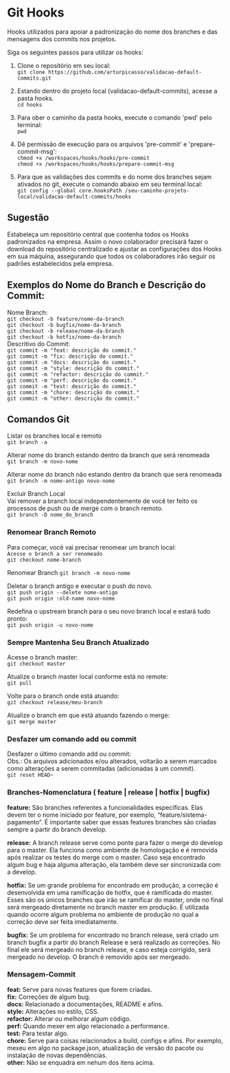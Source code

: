 # Git Hooks

Hooks utilizados para apoiar a padronização do nome dos branches e das mensagens dos commits nos projetos.

Siga os seguintes passos para utilizar os hooks:

1) Clone o repositório em seu local: <br />
`git clone https://github.com/arturpicasso/validacao-default-commits.git`

2) Estando dentro do projeto local (validacao-default-commits), acesse a pasta hooks. <br />
`cd hooks` 

3) Para ober o caminho da pasta hooks, execute o comando 'pwd' pelo terminal: <br />
`pwd`

5) Dê permissão de execução para os arquivos 'pre-commit' e 'prepare-commit-msg': <br />
`chmod +x /workspaces/hooks/hooks/pre-commit` <br />
`chmod +x /workspaces/hooks/hooks/prepare-commit-msg`

6) Para que as validações dos commits e do nome dos branches sejam ativados no git, execute o comando abaixo em seu terminal local:<br />
`git config --global core.hooksPath /seu-caminho-projeto-local/validacao-default-commits/hooks`

## Sugestão

Estabeleça um repositório central que contenha todos os Hooks padronizados na empresa.
Assim o novo colaborador precisará fazer o download do repositório centralizado e ajustar as configurações dos Hooks em sua máquina, assegurando que todos os colaboradores irão seguir os padrões estabelecidos pela empresa.

## Exemplos do Nome do Branch e Descrição do Commit: <br />
Nome Branch: <br />
`git checkout -b feature/nome-da-branch` <br />
`git checkout -b bugfix/nome-da-branch` <br />
`git checkout -b release/nome-da-branch` <br />
`git checkout -b hotfix/nome-da-branch` <br />
Descritivo do Commit: <br />
`git commit -m "feat: descrição do commit."` <br />
`git commit -m "fix: descrição do commit."` <br />
`git commit -m "docs: descrição do commit."` <br />
`git commit -m "style: descrição do commit."` <br />
`git commit -m "refactor: descrição do commit."` <br />
`git commit -m "perf: descrição do commit."` <br />
`git commit -m "test: descrição do commit."` <br />
`git commit -m "chore: descrição do commit."` <br />
`git commit -m "other: descrição do commit."` <br />

## Comandos Git

Listar os branches local e remoto <br />
`git branch -a`

Alterar nome do branch estando dentro da branch que será renomeada  <br />
`git branch -m novo-nome`

Alterar nome do branch não estando dentro da branch que será renomeada <br />
`git branch -m nome-antigo novo-nome`

Excluir Branch Local <br />
Vai remover a branch local independentemente de você ter feito os processos de push ou de merge com o branch remoto. <br />
`git branch -D nome_do_branch`

### Renomear Branch Remoto

Para começar, você vai precisar renomear um branch local: <br />
`Acesse o branch a ser renomeado` <br />
`git checkout nome-branch` <br />

Renomear Branch 
`git branch -m novo-nome` <br />

Deletar o branch antigo e executar o push do novo.<br />
`git push origin --delete nome-antigo` <br />
`git push origin :old-name novo-nome`

Redefina o upstream branch para o seu novo branch local e estará tudo pronto:<br />
`git push origin -u novo-nome`

### Sempre Mantenha Seu Branch Atualizado

Acesse o branch master:  <br />
`git checkout master`

Atualize o branch master local conforme está no remote:  <br />
`git pull`

Volte para o branch onde está atuando:  <br />
`git checkout release/meu-branch`

Atualize o branch em que está atuando fazendo o merge:  <br />
`git merge master`

### Desfazer um comando add ou commit

Desfazer o último comando add ou commit: <br />
Obs.: Os arquivos adicionados e/ou alterados, voltarão a serem marcados como alterações a serem commitadas (adicionadas à um commit). <br />
`git reset HEAD~`

### Branches-Nomenclatura ( feature | release | hotfix | bugfix)

<b>feature:</b> São branches referentes a funcionalidades específicas. Elas devem ter o nome iniciado por feature, por exemplo, “feature/sistema-pagamento”. É importante saber que essas features branches são criadas sempre a partir do branch develop.

<b>release:</b> A branch release serve como ponte para fazer o merge do develop para o master. Ela funciona como ambiente de homologação e é removida após realizar os testes do merge com o master. Caso seja encontrado algum bug e haja alguma alteração, ela também deve ser sincronizada com a develop.

<b>hotfix:</b> Se um grande problema for encontrado em produção, a correção é desenvolvida em uma ramificação de hotfix, que é ramificada do master. Esses são os únicos branches que irão se ramificar do master, onde no final será mergeado diretamente no branch master em produção. É utilizada quando ocorre algum problema no ambiente de produção no qual a correção deve ser feita imediatamente.

<b>bugfix:</b> Se um problema for encontrado no branch release, será criado um branch bugfix a partir do branch Release e será realizado as correções. No final ele será mergeado no branch release, e caso esteja corrigido, será mergeado no develop. O branch é removido após ser mergeado.

### Mensagem-Commit

<b>feat:</b> Serve para novas features que forem criadas. <br />
<b>fix:</b> Correções de algum bug. <br />
<b>docs:</b> Relacionado a documentações, README e afins. <br />
<b>style:</b> Alterações no estilo, CSS. <br />
<b>refactor:</b> Alterar ou melhorar algum código. <br />
<b>perf:</b> Quando mexer em algo relacionado a performance. <br />
<b>test:</b> Para testar algo. <br />
<b>chore:</b> Serve para coisas relacionados a build, configs e afins. Por exemplo, mexeu em algo no package.json, atualização de versão do pacote ou instalação de novas dependências. <br />
<b>other:</b> Não se enquadra em nehum dos itens acima.  <br />
